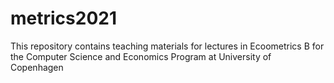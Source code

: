 # metrics2021
This repository contains teaching materials for lectures in Ecoometrics B for the Computer Science and Economics Program at University of Copenhagen
